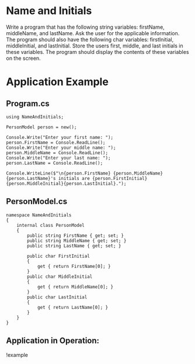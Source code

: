 # Name and Initials

Write a program that has the following string variables: firstName, middleName, and lastName. Ask the user for the applicable information. The program should also have the following char variables: firstInitial, middleInitial, and lastInitial. Store the users first, middle, and last initials in these variables. The program should display the contents of these variables on the screen. 

# Application Example

## Program.cs

```
using NameAndInitials;

PersonModel person = new();

Console.Write("Enter your first name: ");
person.FirstName = Console.ReadLine();
Console.Write("Enter your middle name: ");
person.MiddleName = Console.ReadLine();
Console.Write("Enter your last name: ");
person.LastName = Console.ReadLine();

Console.WriteLine($"\n{person.FirstName} {person.MiddleName} {person.LastName}'s initials are {person.FirstInitial}{person.MiddleInitial}{person.LastInitial}.");

```

## PersonModel.cs

```
namespace NameAndInitials
{
    internal class PersonModel
    {
        public string FirstName { get; set; }
        public string MiddleName { get; set; }  
        public string LastName { get; set; }

        public char FirstInitial
        {
            get { return FirstName[0]; }
        }
        public char MiddleInitial
        {
            get { return MiddleName[0]; }
        }
        public char LastInitial
        {
            get { return LastName[0]; }
        }
    }
}

```

## Application in Operation:
!example